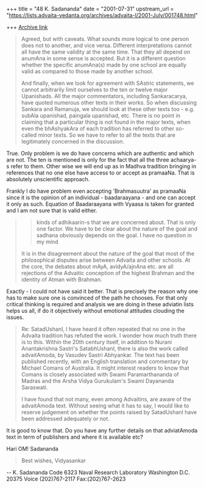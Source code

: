 +++
title = "48 K. Sadananda"
date = "2001-07-31"
upstream_url = "https://lists.advaita-vedanta.org/archives/advaita-l/2001-July/001748.html"

+++
[Archive link](https://lists.advaita-vedanta.org/archives/advaita-l/2001-July/001748.html)

>
>Agreed, but with caveats. What sounds more logical to one person
>does not to another, and vice versa. Different interpretations
>cannot all have the same validity at the same time. That they all
>depend on anumAna in some sense is accepted. But it is a different
>question whether the specific anumAna(s) made by one school are
>equally valid as compared to those made by another school.
>
>And finally, when we look for agreement with SAstric statements,
>we cannot arbitrarily limit ourselves to the ten or twelve major
>Upanishads. All the major commentators, including Sankaracarya,
>have quoted numerous other texts in their works. So when discussing
>Sankara and Ramanuja, we should look at these other texts too -
>e.g. subAla upanishad, paingala upanishad, etc. There is no point
>in claiming that a particular thing is not found in the major texts,
>when even the bhAshyakAra of each tradition has referred to other
>so-called minor texts. So we have to refer to all the texts that
>are legitimately concerned in the discussion.

True.  Only problem is we do have concerns which are authentic and
which are not.  The ten is mentioned is only for the fact that  all
the three achaarya-s refer to them.  Other wise we will end up as in
Madhva tradition bringing in references that no one else have access
to or accept as pramaaNa.  That is absolutely unscientific approach.

Frankly I do have problem even accepting 'Brahmasuutra' as pramaaNa
since it is the opinion of an individual - baadaraayana - and one can
accept it only as such.  Equation of Baadaraayana with Vyaasa is
taken for granted and I am not sure that is valid either.

>
>>kinds of adhikaarin-s that we are concerned about.  That is only one
>>factor.   We have to be clear about the nature of the goal and
>>sadhana obviously depends on the goal.  I have no question in my mind
>
>It is in the disagreement about the nature of the goal that most of
>the philosophical disputes arise between Advaita and other schools.
>At the core, the debates about mAyA, avidyA/ajnAna etc. are all
>rejections of the Advaitic conception of the highest Brahman and the
>identity of Atman with Brahman.

Exactly - I could not have said it better.  That is precisely the
reason why one has to make sure one is convinced of the path he
chooses.  For that only critical thinking is required and analysis we
are doing in these adviatin lists helps us all, if do it objectively
without emotional attitudes clouding the issues.

>Re: SatadUshanI, I have heard it often repeated that no one in the
>Advaita tradition has refuted the work. I wonder how much truth there
>is to this. Within the 20th century itself, in addition to Nurani
>Anantakrishna Sastri's SatabhUshanI, there is also the work called
>advaitAmoda, by Vasudev Sastri Abhyankar. The text has been published
>recently, with an English translation and commentary by Michael Comans
>of Australia. It might interest readers to know that Comans is closely
>associated with Swami Paramarthananda of Madras and the Arsha Vidya
>Gurukulam's Swami Dayananda Saraswati.
>
>I have found that not many, even among Advaitins, are aware of the
>advaitAmoda text. Without seeing what it has to say, I would like to
>reserve judgement on whether the points raised by SatadUshanI have been
>addressed adequately or not.

It is good to know that. Do you have any further details on that
adviatAmoda text in term of publishers and where it is available etc?

Hari OM!
Sadananda


>Best wishes,
>Vidyasankar

--
K. Sadananda
Code 6323
Naval Research Laboratory
Washington D.C. 20375
Voice (202)767-2117
Fax:(202)767-2623

